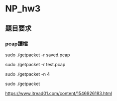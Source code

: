 # NP_hw3
## 題目要求
### pcap讀檔
sudo ./getpacket -r saved.pcap

sudo ./getpacket -r test.pcap

sudo ./getpacket -n 4

sudo ./getpacket

https://www.itread01.com/content/1546926183.html
